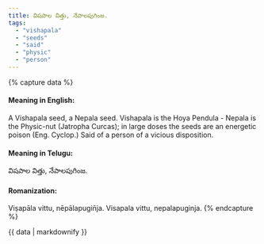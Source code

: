 ```yaml
---
title: విషపాల విత్తు, నేపాలపుగింజ.
tags:
  - "vishapala"
  - "seeds"
  - "said"
  - "physic"
  - "person"
---
```


{% capture data %}
#### Meaning in English:
A Vishapala seed, a Nepala seed.
Vishapala is the Hoya Pendula - Nepala is the Physic-nut (Jatropha Curcas); in large doses the seeds are an energetic poison (Eng. Cyclop.)
Said of a person of a vicious disposition.

#### Meaning in Telugu:
విషపాల విత్తు, నేపాలపుగింజ.

#### Romanization:
Viṣapāla vittu, nēpālapugin̄ja.
Visapala vittu, nepalapuginja.
{% endcapture %}

{{ data | markdownify }}

